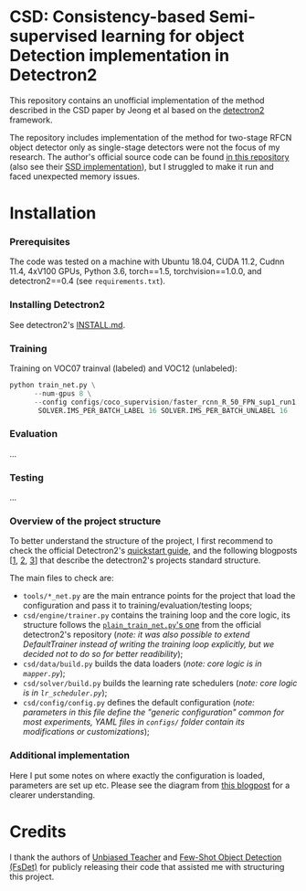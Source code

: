 # CSD: Consistency-based Semi-supervised learning for object Detection implementation in Detectron2

This repository contains an unofficial implementation of the method described in the CSD paper by Jeong et al based on the [detectron2](https://github.com/facebookresearch/detectron2) framework.

The repository includes implementation of the method for two-stage RFCN object detector only as single-stage detectors were not the focus of my research. The author's official source code can be found [in this repository](https://github.com/soo89/CSD-RFCN) (also see their [SSD implementation](https://github.com/soo89/CSD-SSD)), but I struggled to make it run and faced unexpected memory issues.

# Installation

### Prerequisites

The code was tested on a machine with Ubuntu 18.04, CUDA 11.2, Cudnn 11.4, 4xV100 GPUs, Python 3.6, torch==1.5, torchvision==1.0.0, and detectron2==0.4 (see `requirements.txt`).

### Installing Detectron2
See detectron2's [INSTALL.md](https://github.com/facebookresearch/detectron2/blob/master/INSTALL.md).

### Training

Training on VOC07 trainval (labeled) and VOC12 (unlabeled):
```python
python train_net.py \
      --num-gpus 8 \
      --config configs/coco_supervision/faster_rcnn_R_50_FPN_sup1_run1.yaml \
       SOLVER.IMS_PER_BATCH_LABEL 16 SOLVER.IMS_PER_BATCH_UNLABEL 16
```

### Evaluation

...


### Testing

...

### Overview of the project structure

To better understand the structure of the project, I first recommend to check the official Detectron2's [quickstart guide](https://colab.research.google.com/drive/16jcaJoc6bCFAQ96jDe2HwtXj7BMD_-m5), and the following blogposts [[1](https://christineai.blog/detectron2-tutorial-i-high-level-structure/), [2](https://christineai.blog/detectron2-tutorial-ii-learning-detectron2-with-structured-graph/), [3](https://christineai.blog/detectron2-tutorial-iii-config-file/)] that describe the detectron2's projects standard structure.

The main files to check are:

- `tools/*_net.py` are the main entrance points for the project that load the configuration and pass it to training/evaluation/testing loops;
- `csd/engine/trainer.py` contains the training loop and the core logic, its structure follows the [`plain_train_net.py`'s one](https://github.com/facebookresearch/detectron2/blob/master/tools/plain_train_net.py) from the official detectron2's repository (*note: it was also possible to extend DefaultTrainer instead of writing the training loop explicitly, but we decided not to do so for better readibility*);
- `csd/data/build.py` builds the data loaders (*note: core logic is in `mapper.py`*);
- `csd/solver/build.py` builds the learning rate schedulers (*note: core logic is in `lr_scheduler.py`*);
- `csd/config/config.py` defines the default configuration (*note: parameters in this file define the "generic configuration" common for most experiments, YAML files in `configs/` folder contain its modifications or customizations*);


### Additional implementation

Here I put some notes on where exactly the configuration is loaded, parameters are set up etc. Please see the diagram from [this blogpost](https://christineai.blog/detectron2-tutorial-ii-learning-detectron2-with-structured-graph/) for a clearer understanding.



# Credits

I thank the authors of [Unbiased Teacher](https://github.com/facebookresearch/unbiased-teacher)  and [Few-Shot Object Detection (FsDet)](https://github.com/ucbdrive/few-shot-object-detection) for publicly releasing their code that assisted me with structuring this project.